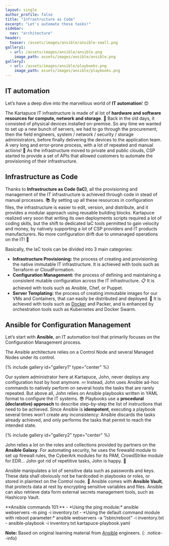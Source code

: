 ```yaml
---
layout: single
author_profile: false
title: "Infrastructure as Code"
excerpt: "Let's automate these tasks!"
sidebar:
  nav: "architecture"
header:
  teaser: /assets/images/ansible/ansible-small.png
gallery1:
  - url: /assets/images/ansible/ansible.png
    image_path: assets/images/ansible/ansible.png
gallery2: 
  - url: /assets/images/ansible/playbooks.png
    image_path: assets/images/ansible/playbooks.png
---
```


## IT automation

Let’s have a deep dive into the marvellous world of **IT automation**! :heart_eyes:

The Kartapuce IT infrastructure is made of al lot of **hardware and software resources for compute, network and storage**.  :minidisc: Back in the old days, it consisted of physical devices installed on-premise. So any time we wanted to set up a new bunch of servers, we had to go through the procurement, then the field engineers, system / network / security / storage administrators, before finally delivering the devices to the application team. A very long and error-prone process, with a lot of repeated and manual actions! :no_good: As the infrastructure moved to private and public clouds, CSP started to provide a set of APIs that allowed customers to automate the provisioning of their infrastructure.

## Infrastructure as Code

Thanks to **Infrastructure as Code (IaC)**, all the provisioning and management of the IT infrastructure is achieved through code in stead of manual processes. :books: By setting up all these resources in configuration files, the infrastructure is easier to edit, version, and distribute, and it provides a modular approach using reusable building blocks. Kartapuce realized very soon that writing its own deployments scripts required a lot of coding skills, but the shift to dedicated IaC tools permitted to gain velocity and money, by natively supporting a lot of CSP providers and IT products manufacturers. No more configuration drift due to unmanaged operations on the IT! :pray:

Basically, the IaC tools can be divided into 3 main categories:
- **Infrastructure Provisioning:** the process of creating and provisioning the native immutable IT infrastructure. It is achieved with tools such as Terraform or CloudFormation.
- **Configuration Management:** the process of defining and maintaining a consistent mutable configuration across the IT infrastructure. :clipboard: It is achieved with tools such as Ansible, Chef, or Puppet.
- **Server Templating:** the process of creating immutable images for our VMs and Containers, that can easily be distributed and deployed. :whale: It is achieved with tools such as [Docker](/architecture/containers) and Packer, and is enhanced by orchestration tools such as Kubernetes and Docker Swarm.

## Ansible for Configuration Management

Let’s start with **Ansible**, an IT automation tool that primarily focuses on the Configuration Management process.

The Ansible architecture relies on a Control Node and several Managed Nodes under its control.

{% include gallery id="gallery1" type="center" %}

Our system administrator here at Kartapuce, John, never deploys any configuration host by host anymore. :zzz: Instead, John uses Ansible ad-hoc commands to natively perform on several hosts the tasks that are rarely repeated. But above all, John relies on Ansible playbooks written in YAML format to configure the IT systems. :sunglasses: Playbooks use a **procedural (declarative) approach** to describe step-by-step the list of instructions that need to be achieved. Since Ansible is **idempotent**, executing a playbook several times won’t create any inconsistency: Ansible discards the tasks already achieved, and only performs the tasks that permit to reach the intended state.

{% include gallery id="gallery2" type="center" %}

John relies a lot on the roles and collections provided by partners on the **Ansible Galaxy**. For automating security, he uses the firewalld module to set up firewall rules, the CyberArk modules for its PAM, CrowdStrike module for EDR… John got rid of repetitive tasks, John is happy. :tada:

Ansible manipulates a lot of sensitive data such as passwords and keys. These data shall obviously not be hardcoded in playbooks or roles, or stored in plaintext on the Control node. :bell: Ansible comes with **Ansible Vault**, that protects data at rest by encrypting sensitive variables and files. Ansible can also retrieve data form external secrets management tools, such as Hashicorp Vault.

<div class="notice--warning" markdown="1">
**Ansible commands 101:**
- *Using the ping module:* ansible webservers -m ping -i inventory.txt
- *Using the default command module with reboot parameter:* ansible webservers -a “/sbin/reboot” -i inventory.txt
- ansible-playbook -i inventory.txt kartapuce-playbook.yaml
</div>

**Note:** Based on original learning material from [Ansible](https://docs.ansible.com/) engineers.
{: .notice--info}
